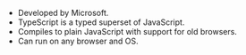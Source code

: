 
* Developed by Microsoft.
* TypeScript is a typed superset of JavaScript.
* Compiles to plain JavaScript with support for old browsers.
* Can run on any browser and OS.
